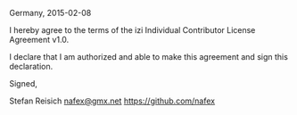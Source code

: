 Germany, 2015-02-08

I hereby agree to the terms of the izi Individual Contributor License Agreement v1.0.

I declare that I am authorized and able to make this agreement and sign this declaration.

Signed,

Stefan Reisich nafex@gmx.net https://github.com/nafex
